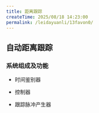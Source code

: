 ```yaml
---
title: 距离跟踪
createTime: 2025/08/18 14:23:00
permalink: /leidayuanli/13favon0/
---
```

## **自动距离跟踪**

### **系统组成及功能**

* 时间鉴别器

* 控制器

* 跟踪脉冲产生器